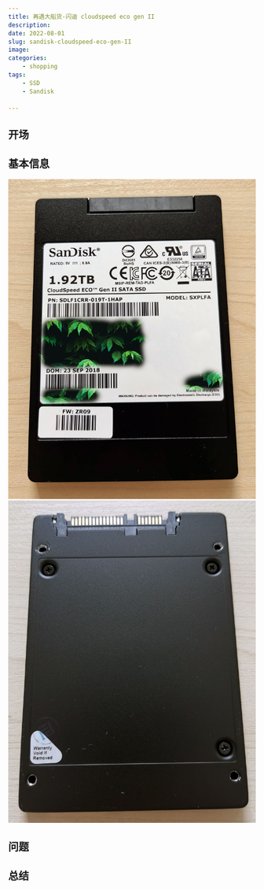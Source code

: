 ```yaml
---
title: 再遇大船货-闪迪 cloudspeed eco gen II
description: 
date: 2022-08-01
slug: sandisk-cloudspeed-eco-gen-II
image: 
categories:
    - shopping
tags:
    - SSD
    - Sandisk

---
```


## 开场


## 基本信息
![正面](正面.jpg)  ![背面](背面.jpg) 



## 问题

## 总结
